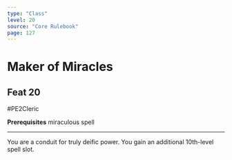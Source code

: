 ```yaml
---
type: "Class"
level: 20
source: "Core Rulebook"
page: 127
---
```

# Maker of Miracles
## Feat 20
#PE2Cleric

**Prerequisites** miraculous spell

---
You are a conduit for truly deific power. You gain an additional 10th-level spell slot.
